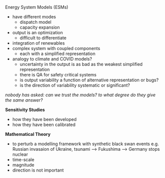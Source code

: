 Energy System Models (ESMs)
- have different modes
    - dispatch model
    - capacity expansion
- output is an optimization
    - difficult to differentiate
- integration of renewables
- complex system with coupled components
    - each with a simplified representation
- analogy to climate and COVID models?
    - uncertainty in the output is as bad as the weakest simplified representation
    - there is QA for safety critical systems
    - is output variability a function of alternative representation or bugs?
    - is the direction of variability systematic or significant?

*nobody has asked:*
*can we trust the models?*
*to what degree do they give the same answer?*

**Sensitivity Studies**
- how they have been developed
- how they have been calibrated

**Mathematical Theory**
- to perturb a modelling framework with synthetic black swan events
e.g. Russian invasaion of Ukraine, tsunami --> Fukushima --> Germany stops nuclear
- time-scale
- magnitude
- direction is not important
